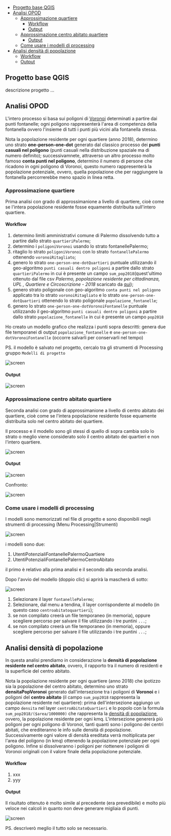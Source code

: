 <!-- TOC -->

- [Progetto base QGIS](#progetto-base-qgis)
- [Analisi OPOD](#analisi-opod)
  - [Approssimazione quartiere](#approssimazione-quartiere)
    - [Workflow](#workflow)
    - [Output](#output)
  - [Approssimazione centro abitato quartiere](#approssimazione-centro-abitato-quartiere)
    - [Output](#output-1)
  - [Come usare i modelli di processing](#come-usare-i-modelli-di-processing)
- [Analisi densità di popolazione](#analisi-densit%c3%a0-di-popolazione)
    - [Workflow](#workflow-1)
    - [Output](#output-2)

<!-- /TOC -->

## Progetto base QGIS

descrizione progetto ...

## Analisi OPOD

L'intero processo si basa sui poligoni di [Voronoi](https://it.wikipedia.org/wiki/Diagramma_di_Voronoi) determinati a partire dai punti fontanelle; ogni poligono rappresenterà l'area di competenza della fontanella ovvero l'insieme di tutti i punti più vicini alla fontanella stessa.

Nota la popolazione residente per ogni quartiere (anno 2018), determino uno strato **one-person-one-dot** generato dal classico processo dei **punti casuali nel poligono** (punti casuali nella distribuzione spaziale ma di numero definito); successivamnete, attraverso un altro processo molto famoso **conta punti nel poligono**, determino il numero di persone che ricadono in ogni poligono di Voronoi, questo numero rappresenterà la popolazione potenziale, ovvero, quella popolazione che per raggiungere la fontanella percorrerebbe meno spazio in linea retta.

### Approssimazione quartiere

Prima analisi con grado di approssimanione a livello di quartiere, cioè come se l'intera popolazione residente fosse equamente distribuita sull'intero quartiere.

#### Workflow

1. determino limiti amministrativi comune di Palermo dissolvendo tutto a partire dallo strato `quartieriPalermo`;
2. determino i `poligoniVoronoi`  usando lo strato fontanellePalermo;
3. ritaglio lo strato `poligoniVoronoi` con lo strato `fontanellePalermo` ottenendo `voronoiRitagliato`;
4. genero lo strato `one-person-one-dotQuartieri` puntuale utilizzando il geo-algoritmo `punti casuali dentro poligoni` a partire dallo strato `quartieriPalermo` in cui è presente un campo `sum_pop2018`(quest'ultimo ottenuto dal file csv _Palermo, popolazione residente per cittadinanza, UPL , Quartiere e Circoscrizione - 2018_ scaricato da [qui](https://data.world/gbvitrano/popolazione-residente-a-palermo-upl));
5. genero strato poligonale con geo-algoritmo `conta punti nel poligono` applicato tra lo strato `voronoiRitagliato` e lo strato `one-person-one-dotQuartieri` ottenendo lo strato poligonale `popolazione_fontanelle`;
6. genero lo strato `one-person-one-dotVoronoiFontanelle` puntuale utilizzando il geo-algoritmo `punti casuali dentro poligoni` a partire dallo strato `popolazione_fontanelle` in cui è presente un campo `pop2018`

Ho creato un modello grafico che realizza i punti sopra descritti: genera due file temporanei di output `popolazione_fontanelle`  e `one-person-one-dotVoronoiFontanelle` (occorre salvarli per conservarli nel tempo) 

PS. il modello è salvato nel progetto, cercalo tra gli strumenti di Processing gruppo `Modelli di progetto`

![screen](./imgs/processo.png)

#### Output

![screen](./imgs/quartieri.png)

### Approssimazione centro abitato quartiere

Seconda analisi con grado di approssimanione a livello di centro abitato dei quartiere, cioè come se l'intera popolazione residente fosse equamente distribuita solo nel centro abitato dei quartiere.

Il processo e il modello sono gli stessi di quello di sopra cambia solo lo strato o meglio viene considerato solo il centro abitato dei quartieri e non l'intero quartiere.

![screen](./imgs/processo2.png)

#### Output

![screen](./imgs/CentroAbitatoQuartieri.png)

Confronto:

![screen](./imgs/confronto.png)

### Come usare i modelli di processing

I modelli sono memorizzati nel file di progetto e sono disponibili negli strumenti di processing (Menu Processing|Strumenti)

![screen](./imgs/processing.png)

i modelli sono due:
1. UtentiPotenzialiFontanellePalermoQuartiere
2. UtentiPotenzialiFontanellePalermoCentroAbitato

il primo è relativo alla prima analisi e il secondo alla seconda analisi.

Dopo l'avvio del modello (doppio clic) si aprirà la mascherà di sotto:

![screen](./imgs/maschera.png)

1. Selezionare il layer `fontanellePalermo`;
2. Selezionare, dal menu a tendina, il layer corrispondente al modello (in questo caso `centroabitatoquartieri`);
3. se non compilato creerà un file temporaneo (in memoria), oppure scegliere percorso per salvare il file utilizzando i tre puntini `...`;
4. se non compilato creerà un file temporaneo (in memoria), oppure scegliere percorso per salvare il file utilizzando i tre puntini `...`;

## Analisi densità di popolazione

In questa analisi prendiamo in considerazione la **densità di popolazione residente nel centro abitato**, ovvero, il rapporto tra il numero di residenti e la superficie del centro abitato.

Nota la popolazione residente per ogni quartiere (anno 2018) che ipotizzo sia la popolazione del centro abitato, determino uno strato **densitaPopVoronoi** generato dall'intersezione tra i poligoni di **Voronoi** e i poligoni del **centro abitato** (il campo `sum_pop2018` rappresenta la popolazione residente nel quartiere): prima dell'intersezione aggiungo un campo `densita` nel layer `centroAbitatoQuartieri` e lo popolo con la formula `sum_pop2018/($area/1000000)` che rappresenta la [densità di popolazione](https://it.wikipedia.org/wiki/Densit%C3%A0_di_popolazione), ovvero, la popolazione residente per ogni kmq. L'intersezione genererà più poligoni per ogni poligono di Voronoi, tanti quanti sono i poligono dei centri abitati, che erediteranno le info sulle densità di popolazione. Successivamente ogni valore di densità ereditata verrà moltiplicata per l'area del poligono (in kmq) ottenendo la popolazione potenziale per ogni poligono. Infine si dissolveranno i poligoni per riottenere i poligoni di Voronoi originali con il valore finale della popolazione potenziale.

#### Workflow

1. xxx
2. yyy

#### Output

Il risultato ottenuto è molto simile al precedente (era prevedibile) e molto più veloce nei calcoli in quanto non deve generare migliaia di punti.

![screen](./imgs/processo3.png)

PS. descriverò meglio il tutto solo se necessario.